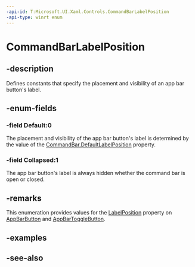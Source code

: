 ```yaml
---
-api-id: T:Microsoft.UI.Xaml.Controls.CommandBarLabelPosition
-api-type: winrt enum
---
```


<!-- Enumeration syntax
public enum Windows.UI.Xaml.Controls.CommandBarLabelPosition : int
-->

# CommandBarLabelPosition

## -description
Defines constants that specify the placement and visibility of an app bar button's label.

## -enum-fields
### -field Default:0
The placement and visibility of the app bar button's label is determined by the value of the [CommandBar.DefaultLabelPosition](commandbar_defaultlabelposition.md) property.

### -field Collapsed:1
The app bar button's label is always hidden whether the command bar is open or closed.


## -remarks
This enumeration provides values for the [LabelPosition](appbarbutton_labelposition.md) property on [AppBarButton](appbarbutton.md) and [AppBarToggleButton](appbartogglebutton.md).

## -examples

## -see-also
